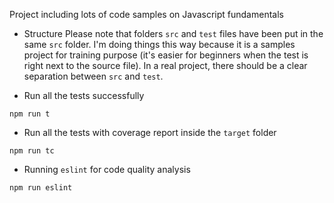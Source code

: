 Project including lots of code samples on Javascript fundamentals

* Structure
Please note that folders `src` and `test` files have been put in the same `src` folder. 
I'm doing things this way because it is a samples project for training purpose (it's easier for beginners when the test is right next to the source file). 
In a real project, there should be a clear separation between `src` and `test`.

* Run all the tests successfully
```
npm run t
```
* Run all the tests with coverage report inside the `target` folder
```
npm run tc
```



* Running `eslint` for code quality analysis
```
npm run eslint
```



